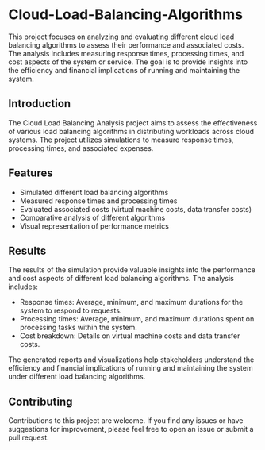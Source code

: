 # Cloud-Load-Balancing-Algorithms


This project focuses on analyzing and evaluating different cloud load balancing algorithms to assess their performance and associated costs. The analysis includes measuring response times, processing times, and cost aspects of the system or service. The goal is to provide insights into the efficiency and financial implications of running and maintaining the system.

## Introduction

The Cloud Load Balancing Analysis project aims to assess the effectiveness of various load balancing algorithms in distributing workloads across cloud systems. The project utilizes simulations to measure response times, processing times, and associated expenses.

## Features

- Simulated different load balancing algorithms
- Measured response times and processing times
- Evaluated associated costs (virtual machine costs, data transfer costs)
- Comparative analysis of different algorithms
- Visual representation of performance metrics


## Results

The results of the simulation provide valuable insights into the performance and cost aspects of different load balancing algorithms. The analysis includes:

- Response times: Average, minimum, and maximum durations for the system to respond to requests.
- Processing times: Average, minimum, and maximum durations spent on processing tasks within the system.
- Cost breakdown: Details on virtual machine costs and data transfer costs.

The generated reports and visualizations help stakeholders understand the efficiency and financial implications of running and maintaining the system under different load balancing algorithms.

## Contributing

Contributions to this project are welcome. If you find any issues or have suggestions for improvement, please feel free to open an issue or submit a pull request.

